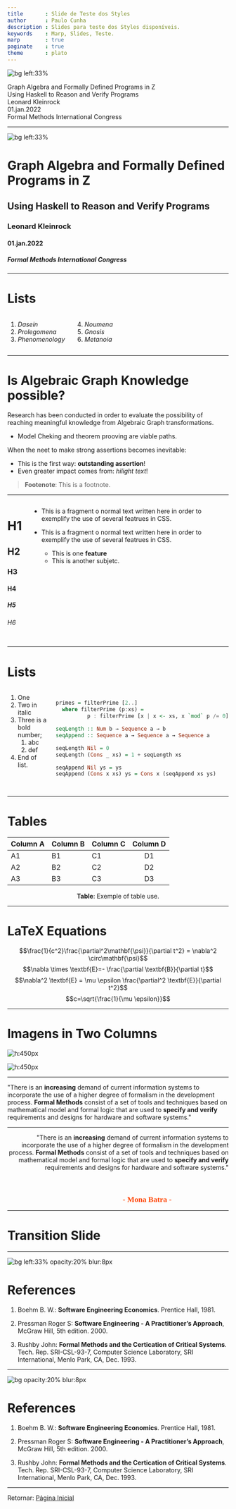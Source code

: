 ```yaml
---
title       : Slide de Teste dos Styles
author      : Paulo Cunha
description : Slides para teste dos Styles disponíveis.
keywords    : Marp, Slides, Teste.
marp        : true
paginate    : true
theme       : plato
---
```



<style>

   .cite-author {
      text-align        : right;
   }
   .cite-author:after {
      color             : orangered;
      font-size         : 125%;
      /* font-style        : italic; */
      font-weight       : bold;
      font-family       : Cambria, Cochin, Georgia, Times, 'Times New Roman', serif;
      padding-right     : 130px;
   }
   .cite-author[data-text]:after {
      content           : " - "attr(data-text) " - ";      
   }

   .cite-author p {
      padding-bottom : 40px
   }

</style>



<!-- _class: titlepage -->
![bg left:33%](https://images.unsplash.com/photo-1502675135487-e971002a6adb?ixlib=rb-1.2.1&ixid=MnwxMjA3fDB8MHxwaG90by1wYWdlfHx8fGVufDB8fHx8&auto=format&fit=crop&w=688&q=80)


<div class="title">Graph Algebra and Formally Defined Programs in Z</div>
<div class="subtitle">Using Haskell to Reason and   Verify Programs</div>
<div class="author">Leonard Kleinrock</div>
<div class="date">01.jan.2022</div>
<div class="organization">Formal Methods International Congress</div>

---

<!-- _class: titlepage -->
![bg left:33%](https://helihub-wp.s3.amazonaws.com/wp-content/uploads/2021/07/20210705gw-Helionix.jpg)

# Graph Algebra and Formally Defined Programs in Z
## Using Haskell to Reason and  Verify Programs
### Leonard Kleinrock
#### 01.jan.2022
##### Formal Methods International Congress

---

# Lists

<div class="columns">
<div>

<!-- _class: cool-list -->

1. *Dasein*
1. *Prolegomena*
1. *Phenomenology*

</div>
<div>

4. *Noumena*
1. *Gnosis*
1. *Metanoia*

</div>
</div>

---

# Is Algebraic Graph Knowledge possible?

Research has been conducted in order to evaluate the possibility of reaching meaningful knowledge from Algebraic Graph transformations.

- Model Cheking and theorem prooving are viable paths.

When the neet to  make strong assertions becomes inevitable:
- This is the first way: **outstanding assertion**!
- Even greater impact comes from: _hilight text_!

> **Footenote**: This is a footnote.
---

<div class="columns">
<div>

# H1
## H2 
### H3
#### H4
##### H5
###### H6
</div>
<div>

- This is a fragment o normal text written here in order to exemplify the use of several featrues in CSS.

- This is a fragment o normal text written here in order to exemplify the use of several featrues in CSS.

  - This is one **feature**
  - This is another subjetc.

</div>
</div>

---

# Lists

<div class="columns">
<div>

1. One
2. Two in italic
3. Three is a bold number;
   1. abc
   2. def
4. End of list.
   
</div>
<div>

```haskell

primes = filterPrime [2..]
  where filterPrime (p:xs) =
          p : filterPrime [x | x <- xs, x `mod` p /= 0]

seqLength :: Num b ⇒ Sequence a → b
seqAppend :: Sequence a → Sequence a → Sequence a

seqLength Nil = 0
seqLength (Cons _ xs) = 1 + seqLength xs

seqAppend Nil ys = ys
seqAppend (Cons x xs) ys = Cons x (seqAppend xs ys)    
     
```

</div>
</div>

---

# Tables

| Column A | Column B | Column C | Column D |
| -------- | -------- | -------- | :------: |
| A1       | B1       | C1       |    D1    |
| A2       | B2       | C2       |    D2    |
| A3       | B3       | C3       |    D3    |

<center>
<b>Table</b>: Exemple of table use.
</center>

---

# LaTeX Equations

$$\frac{1}{c^2}\frac{\partial^2\mathbf{\psi}}{\partial t^2} = \nabla^2 \circ\mathbf{\psi}$$
$$\nabla \times \textbf{E}=- \frac{\partial \textbf{B}}{\partial t}$$
$$\nabla^2 \textbf{E} = \mu \epsilon \frac{\partial^2 \textbf{E}}{\partial t^2}$$
$$c=\sqrt{\frac{1}{\mu \epsilon}}$$

---

# Imagens in Two Columns

<div class="columns-center">
<div>

![h:450px](https://d1w7fb2mkkr3kw.cloudfront.net/assets/images/book/lrg/9780/4715/9780471555681.jpg)
   
</div>
<div>

![h:450px](https://m.media-amazon.com/images/P/B008BBM9B8.01._SCLZZZZZZZ_SX500_.jpg)

</div>
</div>

---

<!-- _class: cite -->

"There is an **increasing** demand of current information systems to incorporate the use of a higher degree of formalism in the development process. **Formal Methods** consist of a set of tools and techniques based on mathematical model and formal logic that are used to **specify and verify** requirements and designs for hardware and software systems."

---

<!-- _class: cite -->

<div class="cite-author" data-text="Mona Batra">

   "There is an **increasing** demand of current information systems to incorporate the use of a higher degree of formalism in the development process. **Formal Methods** consist of a set of tools and techniques based on mathematical model and formal logic that are used to **specify and verify** requirements and designs for hardware and software systems."

</div>

---
<!-- _class: transition -->

# Transition Slide

---

<!-- 
############################### [ SECTION ] #################################### 
-->

<!-- _class: biblio -->

![bg left:33% opacity:20% blur:8px](https://images.unsplash.com/photo-1524995997946-a1c2e315a42f?ixlib=rb-1.2.1&ixid=MnwxMjA3fDB8MHxwaG90by1wYWdlfHx8fGVufDB8fHx8&auto=format&fit=crop&w=870&q=80)

# References

1. Boehm B. W.: **Software  Engineering Economics**. Prentice Hall, 1981.

2. Pressman Roger S: **Software Engineering - A Practitioner’s Approach**, McGraw Hill, 5th edition. 2000.

3. Rushby John: **Formal Methods and the Certication of Critical Systems**. Tech. Rep. SRI-CSL-93-7, Computer Science Laboratory, SRI International, Menlo Park, CA, Dec. 1993.

---
<!-- 
############################### [ SECTION ] #################################### 
-->

<!-- _class: biblio -->

![bg opacity:20% blur:8px](https://images.unsplash.com/photo-1524995997946-a1c2e315a42f?ixlib=rb-1.2.1&ixid=MnwxMjA3fDB8MHxwaG90by1wYWdlfHx8fGVufDB8fHx8&auto=format&fit=crop&w=870&q=80)

# References

1. Boehm B. W.: **Software Engineering Economics**. Prentice Hall, 1981.

2. Pressman Roger S: **Software Engineering - A Practitioner’s Approach**, McGraw Hill, 5th edition. 2000.

3. Rushby John: **Formal Methods and the Certication of Critical Systems**. Tech. Rep. SRI-CSL-93-7, Computer Science Laboratory, SRI International, Menlo Park, CA, Dec. 1993.


---

<div class="center">

Retornar: [Página Inicial](#1)

</div>